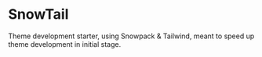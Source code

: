 # SnowTail
Theme development starter, using Snowpack &amp; Tailwind, meant to speed up theme development in initial stage.